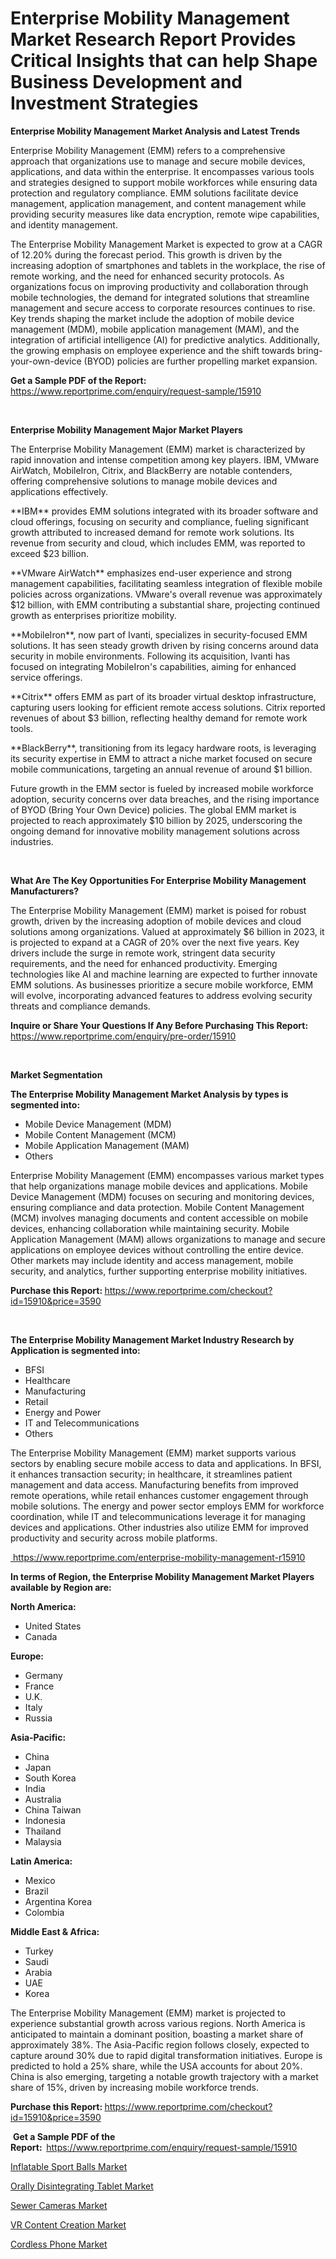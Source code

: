 <p><h1>Enterprise Mobility Management Market Research Report Provides Critical Insights that can help Shape Business Development and Investment Strategies</h1></p><p><strong>Enterprise Mobility Management Market Analysis and Latest Trends</strong></p>
<p><p>Enterprise Mobility Management (EMM) refers to a comprehensive approach that organizations use to manage and secure mobile devices, applications, and data within the enterprise. It encompasses various tools and strategies designed to support mobile workforces while ensuring data protection and regulatory compliance. EMM solutions facilitate device management, application management, and content management while providing security measures like data encryption, remote wipe capabilities, and identity management.</p><p>The Enterprise Mobility Management Market is expected to grow at a CAGR of 12.20% during the forecast period. This growth is driven by the increasing adoption of smartphones and tablets in the workplace, the rise of remote working, and the need for enhanced security protocols. As organizations focus on improving productivity and collaboration through mobile technologies, the demand for integrated solutions that streamline management and secure access to corporate resources continues to rise. Key trends shaping the market include the adoption of mobile device management (MDM), mobile application management (MAM), and the integration of artificial intelligence (AI) for predictive analytics. Additionally, the growing emphasis on employee experience and the shift towards bring-your-own-device (BYOD) policies are further propelling market expansion.</p></p>
<p><strong>Get a Sample PDF of the Report:&nbsp;</strong> <a href="https://www.reportprime.com/enquiry/request-sample/15910?utm_campaign=1512&utm_medium=2&utm_source=Github&utm_content=ia&utm_term=25122024&utm_id=enterprise-mobility-management">https://www.reportprime.com/enquiry/request-sample/15910</a></p>
<p>&nbsp;</p>
<p><strong>Enterprise Mobility Management Major Market Players</strong></p>
<p><p>The Enterprise Mobility Management (EMM) market is characterized by rapid innovation and intense competition among key players. IBM, VMware AirWatch, MobileIron, Citrix, and BlackBerry are notable contenders, offering comprehensive solutions to manage mobile devices and applications effectively.</p><p>**IBM** provides EMM solutions integrated with its broader software and cloud offerings, focusing on security and compliance, fueling significant growth attributed to increased demand for remote work solutions. Its revenue from security and cloud, which includes EMM, was reported to exceed $23 billion.</p><p>**VMware AirWatch** emphasizes end-user experience and strong management capabilities, facilitating seamless integration of flexible mobile policies across organizations. VMware's overall revenue was approximately $12 billion, with EMM contributing a substantial share, projecting continued growth as enterprises prioritize mobility.</p><p>**MobileIron**, now part of Ivanti, specializes in security-focused EMM solutions. It has seen steady growth driven by rising concerns around data security in mobile environments. Following its acquisition, Ivanti has focused on integrating MobileIron's capabilities, aiming for enhanced service offerings.</p><p>**Citrix** offers EMM as part of its broader virtual desktop infrastructure, capturing users looking for efficient remote access solutions. Citrix reported revenues of about $3 billion, reflecting healthy demand for remote work tools.</p><p>**BlackBerry**, transitioning from its legacy hardware roots, is leveraging its security expertise in EMM to attract a niche market focused on secure mobile communications, targeting an annual revenue of around $1 billion.</p><p>Future growth in the EMM sector is fueled by increased mobile workforce adoption, security concerns over data breaches, and the rising importance of BYOD (Bring Your Own Device) policies. The global EMM market is projected to reach approximately $10 billion by 2025, underscoring the ongoing demand for innovative mobility management solutions across industries.</p></p>
<p>&nbsp;</p>
<p><strong>What Are The Key Opportunities For Enterprise Mobility Management Manufacturers?</strong></p>
<p><p>The Enterprise Mobility Management (EMM) market is poised for robust growth, driven by the increasing adoption of mobile devices and cloud solutions among organizations. Valued at approximately $6 billion in 2023, it is projected to expand at a CAGR of 20% over the next five years. Key drivers include the surge in remote work, stringent data security requirements, and the need for enhanced productivity. Emerging technologies like AI and machine learning are expected to further innovate EMM solutions. As businesses prioritize a secure mobile workforce, EMM will evolve, incorporating advanced features to address evolving security threats and compliance demands.</p></p>
<p><strong>Inquire or Share Your Questions If Any Before Purchasing This Report:</strong> <a href="https://www.reportprime.com/enquiry/pre-order/15910?utm_campaign=1512&utm_medium=2&utm_source=Github&utm_content=ia&utm_term=25122024&utm_id=enterprise-mobility-management">https://www.reportprime.com/enquiry/pre-order/15910</a></p>
<p>&nbsp;</p>
<p><strong>Market Segmentation</strong></p>
<p><strong>The Enterprise Mobility Management Market Analysis by types is segmented into:</strong></p>
<p><ul><li>Mobile Device Management (MDM)</li><li>Mobile Content Management (MCM)</li><li>Mobile Application Management (MAM)</li><li>Others</li></ul></p>
<p><p>Enterprise Mobility Management (EMM) encompasses various market types that help organizations manage mobile devices and applications. Mobile Device Management (MDM) focuses on securing and monitoring devices, ensuring compliance and data protection. Mobile Content Management (MCM) involves managing documents and content accessible on mobile devices, enhancing collaboration while maintaining security. Mobile Application Management (MAM) allows organizations to manage and secure applications on employee devices without controlling the entire device. Other markets may include identity and access management, mobile security, and analytics, further supporting enterprise mobility initiatives.</p></p>
<p><strong>Purchase this Report:&nbsp;</strong><a href="https://www.reportprime.com/checkout?id=15910&price=3590&utm_campaign=1512&utm_medium=2&utm_source=Github&utm_content=ia&utm_term=25122024&utm_id=enterprise-mobility-management">https://www.reportprime.com/checkout?id=15910&price=3590</a></p>
<p>&nbsp;</p>
<p><strong>The Enterprise Mobility Management Market Industry Research by Application is segmented into:</strong></p>
<p><ul><li>BFSI</li><li>Healthcare</li><li>Manufacturing</li><li>Retail</li><li>Energy and Power</li><li>IT and Telecommunications</li><li>Others</li></ul></p>
<p><p>The Enterprise Mobility Management (EMM) market supports various sectors by enabling secure mobile access to data and applications. In BFSI, it enhances transaction security; in healthcare, it streamlines patient management and data access. Manufacturing benefits from improved remote operations, while retail enhances customer engagement through mobile solutions. The energy and power sector employs EMM for workforce coordination, while IT and telecommunications leverage it for managing devices and applications. Other industries also utilize EMM for improved productivity and security across mobile platforms.</p></p>
<p><a href="https://www.reportprime.com/enterprise-mobility-management-r15910?utm_campaign=1512&utm_medium=2&utm_source=Github&utm_content=ia&utm_term=25122024&utm_id=enterprise-mobility-management">&nbsp;https://www.reportprime.com/enterprise-mobility-management-r15910</a></p>
<p><strong>In terms of Region, the Enterprise Mobility Management Market Players available by Region are:</strong></p>
<p>
    <p> <strong> North America: </strong>
        <ul>
            <li>United States</li>
            <li>Canada</li>
        </ul>
        </p> 
    <p> <strong> Europe: </strong>
        <ul>
            <li>Germany</li>
            <li>France</li>
            <li>U.K.</li>
            <li>Italy</li>
            <li>Russia</li>
        </ul>
        </p> 
    <p> <strong> Asia-Pacific: </strong>
        <ul>
            <li>China</li>
            <li>Japan</li>
            <li>South Korea</li>
            <li>India</li>
            <li>Australia</li>
            <li>China Taiwan</li>
            <li>Indonesia</li>
            <li>Thailand</li>
            <li>Malaysia</li>
        </ul>
        </p> 
    <p> <strong> Latin America: </strong>
        <ul>
            <li>Mexico</li>
            <li>Brazil</li>
            <li>Argentina Korea</li>
            <li>Colombia</li>
        </ul>
        </p> 
    <p> <strong> Middle East & Africa: </strong>
        <ul>
            <li>Turkey</li>
            <li>Saudi</li>
            <li>Arabia</li>
            <li>UAE</li>
            <li>Korea</li>
        </ul>
    </p>
    </p>
<p><p>The Enterprise Mobility Management (EMM) market is projected to experience substantial growth across various regions. North America is anticipated to maintain a dominant position, boasting a market share of approximately 38%. The Asia-Pacific region follows closely, expected to capture around 30% due to rapid digital transformation initiatives. Europe is predicted to hold a 25% share, while the USA accounts for about 20%. China is also emerging, targeting a notable growth trajectory with a market share of 15%, driven by increasing mobile workforce trends.</p></p>
<p><strong>Purchase this Report: </strong><a href="https://www.reportprime.com/checkout?id=15910&price=3590&utm_campaign=1512&utm_medium=2&utm_source=Github&utm_content=ia&utm_term=25122024&utm_id=enterprise-mobility-management">https://www.reportprime.com/checkout?id=15910&price=3590</a></p>
<p>&nbsp;<strong>Get a Sample PDF of the Report:&nbsp;&nbsp;</strong><a href="https://www.reportprime.com/enquiry/request-sample/15910?utm_campaign=1512&utm_medium=2&utm_source=Github&utm_content=ia&utm_term=25122024&utm_id=enterprise-mobility-management">https://www.reportprime.com/enquiry/request-sample/15910</a></p>
<p><strong></strong></p>
<p><p><a href="https://www.linkedin.com/pulse/inflatable-sport-balls-industry-analysis-report-market-size-zzqwc?utm_campaign=1512&utm_medium=2&utm_source=Github&utm_content=ia&utm_term=25122024&utm_id=enterprise-mobility-management">Inflatable Sport Balls Market</a></p><p><a href="https://www.linkedin.com/pulse/evaluating-current-future-growth-potential-orally-disintegrating-lwavf?utm_campaign=1512&utm_medium=2&utm_source=Github&utm_content=ia&utm_term=25122024&utm_id=enterprise-mobility-management">Orally Disintegrating Tablet Market</a></p><p><a href="https://www.linkedin.com/pulse/sewer-cameras-market-report-in-depth-analysis-136-cagr-projection-nruqf?utm_campaign=1512&utm_medium=2&utm_source=Github&utm_content=ia&utm_term=25122024&utm_id=enterprise-mobility-management">Sewer Cameras Market</a></p><p><a href="https://github.com/willjis/Market-Research-Report-List-1/blob/main/vr-content-creation-market.md?utm_campaign=1512&utm_medium=2&utm_source=Github&utm_content=ia&utm_term=25122024&utm_id=enterprise-mobility-management">VR Content Creation Market</a></p><p><a href="https://www.linkedin.com/pulse/global-cordless-phone-markets-impressive-current-size-poised-zpndc?utm_campaign=1512&utm_medium=2&utm_source=Github&utm_content=ia&utm_term=25122024&utm_id=enterprise-mobility-management">Cordless Phone Market</a></p></p>